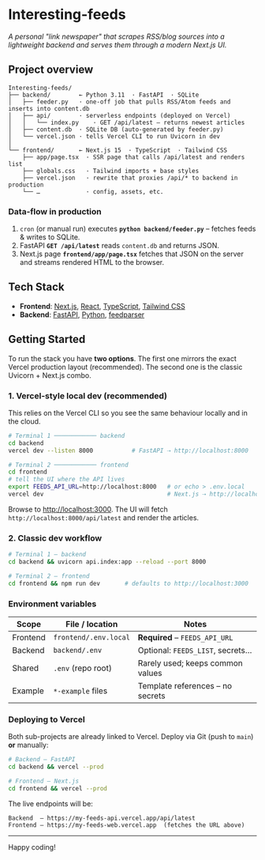 # Interesting-feeds

*A personal "link newspaper" that scrapes RSS/blog sources into a lightweight backend and serves them through a modern Next.js UI.*

## Project overview

```
Interesting-feeds/
├── backend/        ← Python 3.11  · FastAPI  · SQLite
│   ├── feeder.py   · one-off job that pulls RSS/Atom feeds and inserts into content.db
│   ├── api/        · serverless endpoints (deployed on Vercel)
│   │   └── index.py    · GET /api/latest – returns newest articles
│   ├── content.db  · SQLite DB (auto-generated by feeder.py)
│   └── vercel.json · tells Vercel CLI to run Uvicorn in dev
│
└── frontend/       ← Next.js 15  · TypeScript  · Tailwind CSS
    ├── app/page.tsx  · SSR page that calls /api/latest and renders list
    ├── globals.css   · Tailwind imports + base styles
    ├── vercel.json   · rewrite that proxies /api/* to backend in production
    └── …             · config, assets, etc.
```

### Data-flow in production
1. `cron` (or manual run) executes **`python backend/feeder.py`** – fetches feeds & writes to SQLite.
2. FastAPI **`GET /api/latest`** reads `content.db` and returns JSON.
3. Next.js page **`frontend/app/page.tsx`** fetches that JSON on the server
   and streams rendered HTML to the browser.

## Tech Stack

-   **Frontend**: [Next.js](https://nextjs.org/), [React](https://react.dev/), [TypeScript](https://www.typescriptlang.org/), [Tailwind CSS](https://tailwindcss.com/)
-   **Backend**: [FastAPI](https://fastapi.tiangolo.com/), [Python](https://www.python.org/), [feedparser](https://pypi.org/project/feedparser/)

## Getting Started

To run the stack you have **two options**. The first one mirrors the
exact Vercel production layout (recommended). The second one is the
classic Uvicorn + Next.js combo.

### 1. Vercel-style local dev (recommended)

This relies on the Vercel CLI so you see the same behaviour locally and
in the cloud.

```bash
# Terminal 1 ──────────── backend
cd backend
vercel dev --listen 8000           # FastAPI ⇢ http://localhost:8000

# Terminal 2 ──────────── frontend
cd frontend
# tell the UI where the API lives
export FEEDS_API_URL=http://localhost:8000   # or echo > .env.local
vercel dev                                   # Next.js ⇢ http://localhost:3000
```

Browse to <http://localhost:3000>. The UI will fetch
`http://localhost:8000/api/latest` and render the articles.

### 2. Classic dev workflow

```bash
# Terminal 1 – backend
cd backend && uvicorn api.index:app --reload --port 8000

# Terminal 2 – frontend
cd frontend && npm run dev       # defaults to http://localhost:3000
```

### Environment variables

| Scope      | File / location            | Notes                              |
|------------|---------------------------|------------------------------------|
| Frontend   | `frontend/.env.local`     | **Required** – `FEEDS_API_URL`     |
| Backend    | `backend/.env`            | Optional: `FEEDS_LIST`, secrets…   |
| Shared     | `.env` (repo root)        | Rarely used; keeps common values   |
| Example    | `*-example` files         | Template references – no secrets   |

### Deploying to Vercel

Both sub-projects are already linked to Vercel. Deploy via Git (push to
`main`) **or** manually:

```bash
# Backend – FastAPI
cd backend && vercel --prod

# Frontend – Next.js
cd frontend && vercel --prod
```

The live endpoints will be:

```
Backend  – https://my-feeds-api.vercel.app/api/latest
Frontend – https://my-feeds-web.vercel.app  (fetches the URL above)
```

---

Happy coding! 